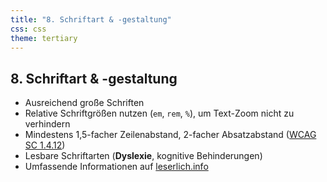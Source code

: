 ```yaml
---
title: "8. Schriftart & -gestaltung"
css: css
theme: tertiary
---
```

## 8. Schriftart & -gestaltung

- Ausreichend große Schriften
- Relative Schriftgrößen nutzen (`em`, `rem`, `%`), um Text-Zoom nicht zu verhindern
- Mindestens 1,5-facher Zeilenabstand, 2-facher Absatzabstand ([WCAG SC 1.4.12](https://www.w3.org/TR/WCAG21/#text-spacing))
- Lesbare Schriftarten (**Dyslexie**, kognitive Behinderungen)
- Umfassende Informationen auf [leserlich.info](https://www.leserlich.info)
